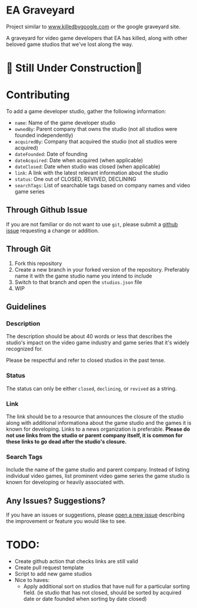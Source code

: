 # EA Graveyard

Project similar to www.killedbygoogle.com or the google graveyard site.

A graveyard for video game developers that EA has killed, along with other beloved game studios that we've lost along the way.

# 🚧 Still Under Construction🚧

# Contributing

To add a game developer studio, gather the following information:

- `name`: Name of the game developer studio
- `ownedBy`: Parent company that owns the studio (not all studios were founded independently)
- `acquiredBy`: Company that acquired the studio (not all studios were acquired)
- `dateFounded`: Date of founding
- `dateAcquired`: Date when acquired (when applicable)
- `dateClosed`: Date when studio was closed (when applicable)
- `link`: A link with the latest relevant information about the studio
- `status`: One out of CLOSED, REVIVED, DECLINING
- `searchTags`: List of searchable tags based on company names and video game series 

## Through Github Issue

If you are not familiar or do not want to use `git`, please submit a [github issue](https://github.com/Somesingman/ea-graveyard/issues/new) requesting a change or addition.

## Through Git

1. Fork this repository
2. Create a new branch in your forked version of the repository. Preferably name it with the game studio name you intend to include
3. Switch to that branch and open the `studios.json` file
4. WIP

## Guidelines

### Description

The description should be about 40 words or less that describes the studio's impact on the video game industry and game series that it's widely recognized for.

Please be respectful and refer to closed studios in the past tense.

### Status

The status can only be either `closed`, `declining`, or `revived` as a string.

### Link

The link should be to a resource that announces the closure of the studio along with additional informationa about the game studio and the games it is known for developing. Links to a news organization is preferable. **Please do not use links from the studio or parent company itself, it is common for these links to go dead after the studio's closure.**

### Search Tags

Include the name of the game studio and parent company. Instead of listing individual video games, list prominent video game series the game studio is known for developing or heavily associated with.

## Any Issues? Suggestions?

If you have an issues or suggestions, please [open a new issue](https://github.com/Somesingman/ea-graveyard/issues/new) describing the improvement or feature you would like to see.

# TODO:
- Create github action that checks links are still valid
- Create pull request template
- Script to add new game studios
- Nice to haves:
  - Apply additional sort on studios that have null for a particular sorting field. (ie studio that has not closed, should be sorted by acquired date or date founded when sorting by date closed)